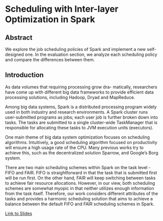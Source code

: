 # Scheduling with Inter-layer Optimization in Spark

## Abstract

We explore the job scheduling policies of Spark and implement a new self-designed one. In the evaluation section, we analyze each scheduling policy and compare the differences between them.

## Introduction

As data volumes that requiring processing grow dra- matically, researchers have come up with different big data frameworks to provide efficient data processing solutions, including Hadoop, Dryad and MapReduce.

Among big data systems, Spark is a distributed processing program widely used in both industry and research environments. A Spark cluster runs user-submitted programs as jobs; each user job is further broken down into tasks. The tasks are submitted to a single cluster-wide TaskManager that is responsible for allocating these tasks to JVM execution units (executors).

One main theme of big data system optimization focuses on scheduling algorithms. Intuitively, a good scheduling algorithm focused on productivity will ensure a high usage rate of the CPU. Many previous works try to achieve this, such as the decentralized solution Sparrow, and Google’s Borg system.

There are two main scheduling schemes within Spark on the task level - FIFO and FAIR. FIFO is straightforward in that the task that is submitted first will be run first. On the other hand, FAIR will keep switching between tasks to achieve fair resource allocations. However, in our view, both scheduling schemes are somewhat myopic in that neither utilizes enough information from the task itself. Therefore, our work considers different attributes of the tasks and provides a harmonic scheduling solution that aims to achieve a balance between the default FIFO and FAIR scheduling schemes in Spark.

[Link to Slides](https://docs.google.com/presentation/d/1d5rue509T-yS69s47fzm_kdjGrngs6fpwXaBm4r35V8/edit#slide=id.p)